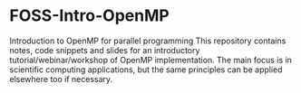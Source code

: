 # FOSS-Intro-OpenMP
Introduction to OpenMP for parallel programming
This repository contains notes, code snippets and slides for an introductory tutorial/webinar/workshop of OpenMP implementation. 
The main focus is in scientific computing applications, but the same principles can be applied elsewhere too if necessary.
